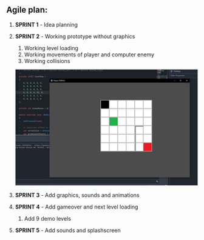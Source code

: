 ## Agile plan:

1. **SPRINT 1** - Idea planning
2. **SPRINT 2** - Working prototype without graphics

   1. Working level loading
   2. Working movements of player and computer enemy
   3. Working collisions

   ![prototype](/img/wappo_prototype.jfif)
3. **SPRINT 3** - Add graphics, sounds and animations
4. **SPRINT 4** - Add gameover and next level loading

   1. Add 9 demo levels

5. **SPRINT 5** - Add sounds and splashscreen